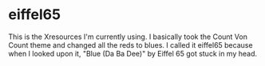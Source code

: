 # eiffel65

This is the Xresources I'm currently using. I basically took the Count Von Count theme and changed all the reds to blues. I called it eiffel65 because when I looked upon it, "Blue (Da Ba Dee)" by Eiffel 65 got stuck in my head.
